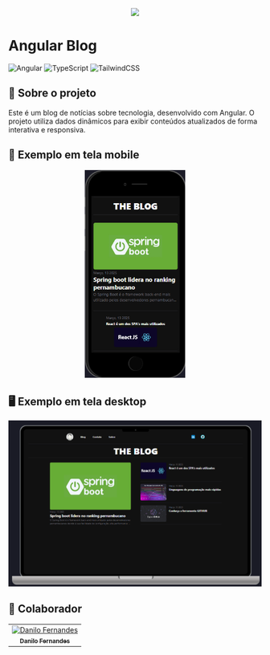 <p align="center">
    <img src="https://assets.dio.me/xpMN4YI-bOqGIvgjN36_JYWEwE3f9h0ZgKTISyQ7-Nw/f:webp/q:80/w:480/L3RyYWNrcy8xNTliNTRkMS1iYmY0LTRmNzItYTcxNy02OTM5OGE3YWE2ODMucG5n" width="200px">
</p>


# Angular Blog
![Angular](https://img.shields.io/badge/angular-%23DD0031.svg?style=for-the-badge&logo=angular&logoColor=white)
![TypeScript](https://img.shields.io/badge/typescript-%23007ACC.svg?style=for-the-badge&logo=typescript&logoColor=white)
![TailwindCSS](https://img.shields.io/badge/tailwindcss-%2338B2AC.svg?style=for-the-badge&logo=tailwind-css&logoColor=white)

## 📖 Sobre o projeto  
Este é um blog de notícias sobre tecnologia, desenvolvido com Angular. O projeto utiliza dados dinâmicos para exibir conteúdos atualizados de forma interativa e responsiva.

## 📱 Exemplo em tela mobile  
<p align="center">
    <img src="public/iphone-img.jpeg" width="200px">
</p>

## 🖥️ Exemplo em tela desktop 
<p align="center">
    <img src="public/mac-img.png" width="600px">
</p>

<h2 id="colab">🤝 Colaborador</h2>
<table>
  <tr>
    <td align="center">
      <a href="#">
        <img src="https://avatars.githubusercontent.com/u/149892834?v=4" width="100px;" alt="Danilo Fernandes"/><br>
        <sub>
          <b>Danilo Fernandes</b>
        </sub>
      </a>
    </td>
  </tr>
</table>
